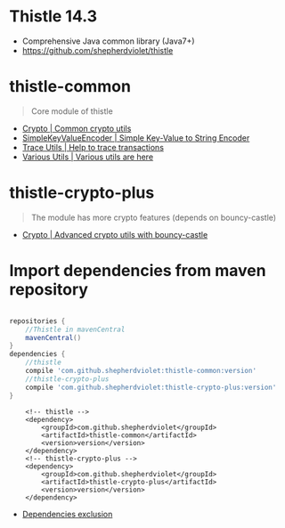 # Thistle 14.3

* Comprehensive Java common library (Java7+)
* https://github.com/shepherdviolet/thistle

# thistle-common

> Core module of thistle

* [Crypto | Common crypto utils](https://github.com/shepherdviolet/thistle/blob/master/docs/crypto/guide.md)
* [SimpleKeyValueEncoder | Simple Key-Value to String Encoder](https://github.com/shepherdviolet/thistle/blob/master/docs/kvencoder/guide.md)
* [Trace Utils | Help to trace transactions](https://github.com/shepherdviolet/thistle/blob/master/docs/trace/guide.md)
* [Various Utils | Various utils are here](https://github.com/shepherdviolet/thistle/tree/master/src/main/java/sviolet/thistle/util)

# thistle-crypto-plus

> The module has more crypto features (depends on bouncy-castle)

* [Crypto | Advanced crypto utils with bouncy-castle](https://github.com/shepherdviolet/thistle/blob/master/docs/crypto/guide.md)

# Import dependencies from maven repository

```gradle

repositories {
    //Thistle in mavenCentral
    mavenCentral()
}
dependencies {
    //thistle
    compile 'com.github.shepherdviolet:thistle-common:version'
    //thistle-crypto-plus
    compile 'com.github.shepherdviolet:thistle-crypto-plus:version'
}

```

```maven
    <!-- thistle -->
    <dependency>    
        <groupId>com.github.shepherdviolet</groupId>
        <artifactId>thistle-common</artifactId>
        <version>version</version> 
    </dependency>
    <!-- thistle-crypto-plus -->
    <dependency>    
        <groupId>com.github.shepherdviolet</groupId>
        <artifactId>thistle-crypto-plus</artifactId>
        <version>version</version> 
    </dependency>
```

* [Dependencies exclusion](https://github.com/shepherdviolet/thistle/blob/master/docs/dependencies-exclusion.md)
